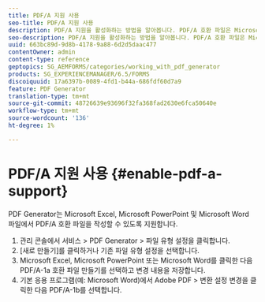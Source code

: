 ```yaml
---
title: PDF/A 지원 사용
seo-title: PDF/A 지원 사용
description: PDF/A 지원을 활성화하는 방법을 알아봅니다. PDF/A 호환 파일은 Microsoft Excel, Microsoft PowerPoint 및 Microsoft Word 파일에서 만들 수 있습니다.
seo-description: PDF/A 지원을 활성화하는 방법을 알아봅니다. PDF/A 호환 파일은 Microsoft Excel, Microsoft PowerPoint 및 Microsoft Word 파일에서 만들 수 있습니다.
uuid: 663bc89d-9d8b-4178-9a88-6d2d5daac477
contentOwner: admin
content-type: reference
geptopics: SG_AEMFORMS/categories/working_with_pdf_generator
products: SG_EXPERIENCEMANAGER/6.5/FORMS
discoiquuid: 17a6397b-0089-4fd1-b44a-686fdf60d7a9
feature: PDF Generator
translation-type: tm+mt
source-git-commit: 48726639e93696f32fa368fad2630e6fca50640e
workflow-type: tm+mt
source-wordcount: '136'
ht-degree: 1%

---
```



# PDF/A 지원 사용 {#enable-pdf-a-support}

PDF Generator는 Microsoft Excel, Microsoft PowerPoint 및 Microsoft Word 파일에서 PDF/A 호환 파일을 작성할 수 있도록 지원합니다.

1. 관리 콘솔에서 서비스 > PDF Generator > 파일 유형 설정을 클릭합니다.
1. [새로 만들기]를 클릭하거나 기존 파일 유형 설정을 선택합니다.
1. Microsoft Excel, Microsoft PowerPoint 또는 Microsoft Word를 클릭한 다음 PDF/A-1a 호환 파일 만들기를 선택하고 변경 내용을 저장합니다.
1. 기본 응용 프로그램(예: Microsoft Word)에서 Adobe PDF > 변환 설정 변경을 클릭한 다음 PDF/A-1b를 선택합니다.

